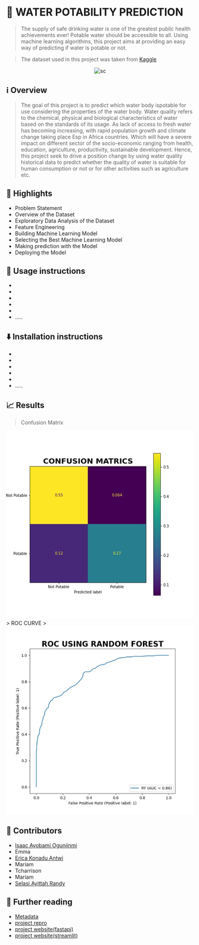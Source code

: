# 🚰 WATER POTABILITY PREDICTION

> The supply of safe drinking water is one of the greatest public health achievements ever! Potable water should be accessible to all. Using machine learning algorithms, this project aims at providing an easy way of predicting if water is potable or not.

> The dataset used in this project was taken from [Kaggle](https://www.kaggle.com/datasets/adityakadiwal/water-potability)


<p align="center">
    <img width = "350" alt = "sc" class="center" src= "https://user-images.githubusercontent.com/42063516/180430745-25c91d4e-0a55-40ce-95a8-de07e9185122.jpg" / >
    
</p>
 
 

##  ℹ️ Overview 
>  The goal of this project is to predict which water body ispotable for use considering the properties of the water body.
>  Water quality refers to the chemical, physical and biological characteristics of water based on the standards of its usage. 
As lack of access to fresh water has becoming increasing, with rapid population growth and climate change taking place Esp in Africa countries. Which will have a severe impact on different sector of the socio-economic ranging from health, education, agriculture, productivity, sustainable development. Hence, this project seek to drive a position change by using water quality historical data to predict whether the quality of water is suitable for human consumption or not or for other activities such as agriculture etc.


 

## 🌟 Highlights 


- Problem Statement
- Overview of the Dataset
- Exploratory Data Analysis of the Dataset
- Feature Engineering
- Building Machine Learning Model
- Selecting the Best Machine Learning Model
- Making prediction with the Model
- Deploying the Model





## 🚀 Usage instructions

- 
-
-
-
-
- .....


## ⬇️ Installation instructions
- 
-
-
-
-
- .....

## 📈 Results
> Confusion Matrix
> 
<img src="report/visual/confusion_matrix.jpg">
> ROC CURVE
> 
<img src="report/visual/rocauc_curve.jpg">




## 👥 Contributors

- [Isaac Ayobami Ogunjinmi](https://github.com/akinyosoyeisaac)
- Emma
- [Erica Konadu Antwi](https://github.com/ericakonadu)
- Mariam
- Tcharrison
- Mariam
- [Selasi Ayittah Randy](https://github.com/Selasi3)

## 📖 Further reading

-  <a href="references\metadata.md"> Metadata </a>
-  [project repro](https://github.com/akinyosoyeisaac/Water_Portability_Prediction)
- [project website(fastapi)](https://water-potability-pred-01.herokuapp.com/docs#/default/prediction_predict_post)
- [project website(streamlit)](https://akinyosoyeisaac-water-portabili-deploymentwater-pota-app-shb41p.streamlitapp.com/)

